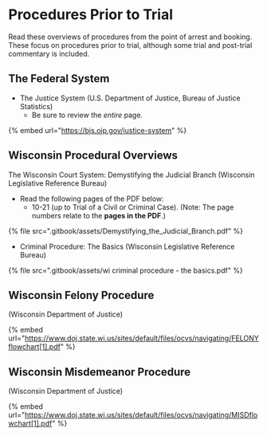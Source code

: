 # Procedures Prior to Trial

Read these overviews of procedures from the point of arrest and booking. These focus on procedures prior to trial, although some trial and post-trial commentary is included.

## The Federal System

* The Justice System (U.S. Department of Justice, Bureau of Justice Statistics)
  * Be sure to review the _entire_ page.

{% embed url="https://bjs.ojp.gov/justice-system" %}

## Wisconsin Procedural Overviews

The Wisconsin Court System: Demystifying the Judicial Branch (Wisconsin Legislative Reference Bureau)

* Read the following pages of the PDF below:
  * 10-21 (up to Trial of a Civil or Criminal Case). (Note: The page numbers relate to the **pages in the PDF**.)

{% file src=".gitbook/assets/Demystifying_the_Judicial_Branch.pdf" %}

* Criminal Procedure: The Basics (Wisconsin Legislative Reference Bureau)

{% file src=".gitbook/assets/wi criminal procedure - the basics.pdf" %}

## Wisconsin Felony Procedure&#x20;

(Wisconsin Department of Justice)

{% embed url="https://www.doj.state.wi.us/sites/default/files/ocvs/navigating/FELONYflowchart[1].pdf" %}

## Wisconsin Misdemeanor Procedure&#x20;

(Wisconsin Department of Justice)

{% embed url="https://www.doj.state.wi.us/sites/default/files/ocvs/navigating/MISDflowchart[1].pdf" %}


